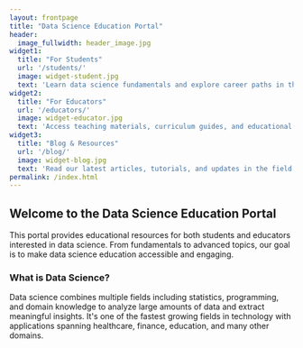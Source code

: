```yaml
---
layout: frontpage
title: "Data Science Education Portal"
header:
  image_fullwidth: header_image.jpg
widget1:
  title: "For Students"
  url: '/students/'
  image: widget-student.jpg
  text: 'Learn data science fundamentals and explore career paths in this growing field.'
widget2:
  title: "For Educators"
  url: '/educators/'
  image: widget-educator.jpg
  text: 'Access teaching materials, curriculum guides, and educational resources.'
widget3:
  title: "Blog & Resources"
  url: '/blog/'
  image: widget-blog.jpg
  text: 'Read our latest articles, tutorials, and updates in the field of data science.'
permalink: /index.html
---
```


## Welcome to the Data Science Education Portal

This portal provides educational resources for both students and educators interested in data science. 
From fundamentals to advanced topics, our goal is to make data science education accessible and engaging.

### What is Data Science?

Data science combines multiple fields including statistics, programming, and domain knowledge to analyze 
large amounts of data and extract meaningful insights. It's one of the fastest growing fields in technology 
with applications spanning healthcare, finance, education, and many other domains.